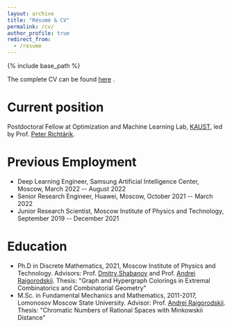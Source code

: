 ```yaml
---
layout: archive
title: "Résumé & CV"
permalink: /cv/
author_profile: true
redirect_from:
  - /resume
---
```


{% include base_path %}

The complete CV can be found [here](https://drive.google.com/file/d/1T3ZDf6IxPrS69oxj22DzC67954Q9oJJB/view?usp=sharing) .

Current position
=====
Postdoctoral Fellow at Optimization and Machine Learning Lab, [KAUST](https://www.kaust.edu.sa/en/), led by Prof. [Peter Richtárik](https://richtarik.org/).

Previous Employment
=====
* Deep Learning Engineer, Samsung Artificial Intelligence Center, Moscow, March 2022 -- August 2022
* Senior Research Engineer, Huawei, Moscow, October 2021 -- March 2022
* Junior Research Scientist, Moscow Institute of Physics and Technology, September 2019 -- December 2021

Education
======
* Ph.D in Discrete Mathematics, 2021, Moscow Institute of Physics and Technology. Advisors: Prof. [Dmitry Shabanov](https://scholar.google.com/citations?user=InsQNgoAAAAJ&hl=en) and Prof. [Andrei Raigorodskii](https://scholar.google.com/citations?user=fzY42_QAAAAJ&hl=en). Thesis: "Graph and Hypergraph Colorings in Extremal Combinatorics and Combinatorial Geometry"
* M.Sc. in Fundamental Mechanics and Mathematics, 2011-2017, Lomonosov Moscow State University.  Advisor: Prof. [Andrei Raigorodskii](https://scholar.google.com/citations?user=fzY42_QAAAAJ&hl=en). Thesis: "Chromatic Numbers of Rational Spaces with Minkowskii Distance"
